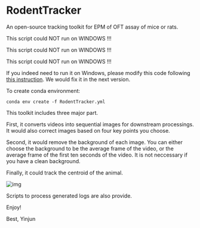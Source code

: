 # RodentTracker
An open-source tracking toolkit for EPM of OFT assay of mice or rats. 

This script could NOT run on WINDOWS !!!

This script could NOT run on WINDOWS !!!

This script could NOT run on WINDOWS !!!

If you indeed need to run it on Windows, please modify this code following [this instruction](https://pytorch.org/docs/stable/notes/windows.html#usage-multiprocessing). We would fix it in the next version.

To create conda environment:
```
conda env create -f RodentTracker.yml 
```
This toolkit includes three major part.

First, it converts videos into sequential images for downstream processings. It would also correct images based on four key points you choose.

Second, it would remove the background of each image. You can either choose the background to be the average frame of the video, or the average frame of the first ten seconds of the video. It is not neccessary if you have a clean background.

Finally, it could track the centroid of the animal.

![img](https://github.com/EBGU/RodentTracker/blob/main/sample.gif)

Scripts to process generated logs are also provide.

Enjoy!

Best,
Yinjun

